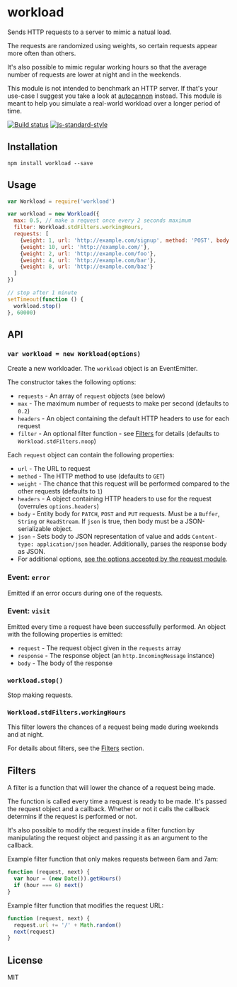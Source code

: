 # workload

Sends HTTP requests to a server to mimic a natual load.

The requests are randomized using weights, so certain requests appear
more often than others.

It's also possible to mimic regular working hours so that the average
number of requests are lower at night and in the weekends.

This module is not intended to benchmark an HTTP server. If that's your
use-case I suggest you take a look at
[autocannon](https://github.com/mcollina/autocannon) instead. This
module is meant to help you simulate a real-world workload over a longer
period of time.

[![Build status](https://travis-ci.org/watson/workload.svg?branch=master)](https://travis-ci.org/watson/workload)
[![js-standard-style](https://img.shields.io/badge/code%20style-standard-brightgreen.svg?style=flat)](https://github.com/feross/standard)

## Installation

```
npm install workload --save
```

## Usage

```js
var Workload = require('workload')

var workload = new Workload({
  max: 0.5, // make a request once every 2 seconds maximum
  filter: Workload.stdFilters.workingHours,
  requests: [
    {weight: 1, url: 'http://example.com/signup', method: 'POST', body: '...'},
    {weight: 10, url: 'http://example.com/'},
    {weight: 2, url: 'http://example.com/foo'},
    {weight: 4, url: 'http://example.com/bar'},
    {weight: 8, url: 'http://example.com/baz'}
  ]
})

// stop after 1 minute
setTimeout(function () {
  workload.stop()
}, 60000)
```

## API

### `var workload = new Workload(options)`

Create a new workloader. The `workload` object is an EventEmitter.

The constructor takes the following options:

- `requests` - An array of `request` objects (see below)
- `max` - The maximum number of requests to make per second (defaults to
  `0.2`)
- `headers` - An object containing the default HTTP headers to use for
  each request
- `filter` - An optional filter function - see [Filters](#filters) for
  details (defaults to `Workload.stdFilters.noop`)

Each `request` object can contain the following properties:

- `url` - The URL to request
- `method` - The HTTP method to use (defaults to `GET`)
- `weight` - The chance that this request will be performed compared to
  the other requests (defaults to `1`)
- `headers` - A object containing HTTP headers to use for the request
  (overrules `options.headers`)
- `body` - Entity body for `PATCH`, `POST` and `PUT` requests. Must be a
  `Buffer`, `String` or `ReadStream`. If `json` is true, then body must
  be a JSON-serializable object.
- `json` - Sets body to JSON representation of value and adds
  `Content-type: application/json` header. Additionally, parses the
  response body as JSON.
- For additional options, [see the options accepted by the request
  module](https://github.com/request/request#requestoptions-callback).

### Event: `error`

Emitted if an error occurs during one of the requests.

### Event: `visit`

Emitted every time a request have been successfully performed. An object
with the following properties is emitted:

- `request` - The request object given in the `requests` array
- `response` - The response object (an `http.IncomingMessage` instance)
- `body` - The body of the response

### `workload.stop()`

Stop making requests.

### `Workload.stdFilters.workingHours`

This filter lowers the chances of a request being made during weekends
and at night.

For details about filters, see the [Filters](#filters) section.

## Filters

A filter is a function that will lower the chance of a request being
made.

The function is called every time a request is ready to be made. It's
passed the request object and a callback. Whether or not it calls the
callback determins if the request is performed or not.

It's also possible to modify the request inside a filter function by
manipulating the request object and passing it as an argument to the
callback.

Example filter function that only makes requests between 6am and 7am:

```js
function (request, next) {
  var hour = (new Date()).getHours()
  if (hour === 6) next()
}
```

Example filter function that modifies the request URL:

```js
function (request, next) {
  request.url += '/' + Math.random()
  next(request)
}
```

## License

MIT
